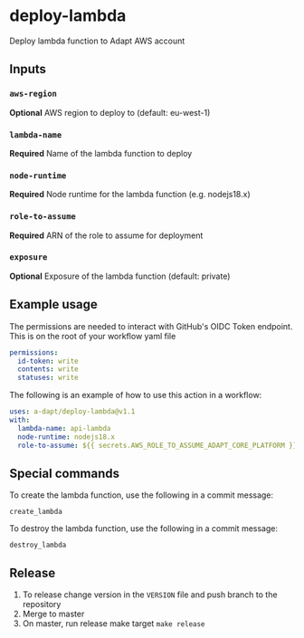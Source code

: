 # deploy-lambda

Deploy lambda function to Adapt AWS account

## Inputs

### `aws-region`

**Optional** AWS region to deploy to (default: eu-west-1)

### `lambda-name`

**Required** Name of the lambda function to deploy

### `node-runtime`

**Required** Node runtime for the lambda function (e.g. nodejs18.x)

### `role-to-assume`

**Required** ARN of the role to assume for deployment

### `exposure`

**Optional** Exposure of the lambda function (default: private)

## Example usage

The permissions are needed to interact with GitHub's OIDC Token endpoint. This is on the root of your workflow yaml file

```yaml
permissions:
  id-token: write
  contents: write
  statuses: write
```

The following is an example of how to use this action in a workflow:

```yaml
uses: a-dapt/deploy-lambda@v1.1
with:
  lambda-name: api-lambda
  node-runtime: nodejs18.x
  role-to-assume: ${{ secrets.AWS_ROLE_TO_ASSUME_ADAPT_CORE_PLATFORM }}
```

## Special commands

To create the lambda function, use the following in a commit message:

```
create_lambda
```

To destroy the lambda function, use the following in a commit message:

```
destroy_lambda
```

## Release

1. To release change version in the `VERSION` file and push branch to the repository
2. Merge to master
3. On master, run release make target `make release`
